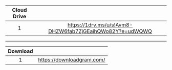 |Cloud Drive||
|:-:|:-:|
|1|https://1drv.ms/u/s!Avm8-DHZW6fab7ZjGEaihQWo82Y?e=udWQWQ|
***
|Download||
|:-:|:-:|
|1|https://downloadgram.com/|
